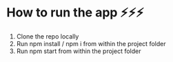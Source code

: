 # How to run the app ⚡⚡⚡
1. Clone the repo locally
2. Run npm install / npm i from within the project folder
3. Run npm start from within the project folder
